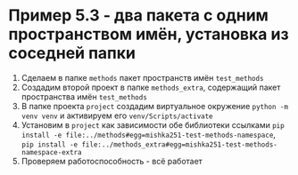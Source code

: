 # Пример 5.3 - два пакета с одним пространством имён, установка из соседней папки

1. Сделаем в папке `methods` пакет пространств имён `test_methods`
2. Создадим второй проект в папке `methods_extra`, содержащий пакет пространства имён `test_methods`
3. В папке проекта `project` создадим виртуальное окружение `python -m venv venv` и активируем его `venv/Scripts/activate`
4. Установим в `project` как зависимости обе библиотеки ссылками `pip install -e file:../methods#egg=mishka251-test-methods-namespace`, `pip install -e file:../methods_extra#egg=mishka251-test-methods-namespace-extra`
5. Проверяем работоспособность - всё работает
